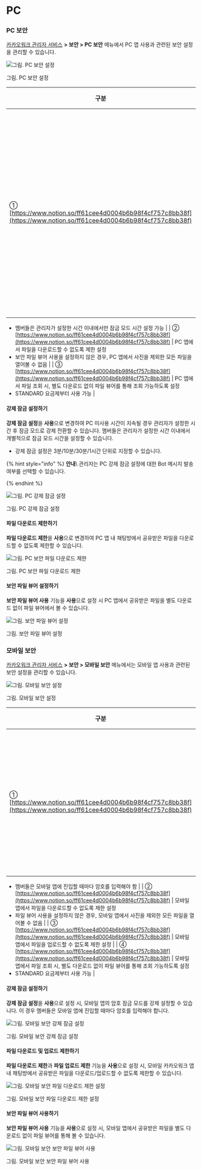 # PC

### PC 보안

[카카오워크 관리자 서비스](https://admin.kakaowork.com/) **> 보안 > PC 보안** 메뉴에서 PC 앱 사용과 관련된 보안 설정을 관리할 수 있습니다.

![그림. PC 보안 설정](https://s3-us-west-2.amazonaws.com/secure.notion-static.com/76a337a3-1c8d-4704-9969-958dc795e2e0/PC\_%EB%B3%B4%EC%95%88\_%EC%84%A4%EC%A0%95.png)

그림. PC 보안 설정

| 구분                                                                                                                 | 설명                                |
| ------------------------------------------------------------------------------------------------------------------ | --------------------------------- |
| ① [https://www.notion.so/ff61cee4d0004b6b98f4cf757c8bb38f](https://www.notion.so/ff61cee4d0004b6b98f4cf757c8bb38f) | PC 미사용 시간이 지속될 경우 잠금 모드로 강제 전환 설정 |

* 멤버들은 관리자가 설정한 시간 이내에서만 잠금 모드 시간 설정 가능 | | ② [https://www.notion.so/ff61cee4d0004b6b98f4cf757c8bb38f](https://www.notion.so/ff61cee4d0004b6b98f4cf757c8bb38f) | PC 앱에서 파일을 다운로드할 수 없도록 제한 설정
* 보안 파일 뷰어 사용을 설정하지 않은 경우, PC 앱에서 사진을 제외한 모든 파일을 열어볼 수 없음 | | ③ [https://www.notion.so/ff61cee4d0004b6b98f4cf757c8bb38f](https://www.notion.so/ff61cee4d0004b6b98f4cf757c8bb38f) | PC 앱에서 파일 조회 시, 별도 다운로드 없이 파일 뷰어를 통해 조회 가능하도록 설정
* STANDARD 요금제부터 사용 가능 |

#### 강제 잠금 설정하기

**강제 잠금 설정**을 **사용**으로 변경하여 PC 미사용 시간이 지속될 경우 관리자가 설정한 시간 후 잠금 모드로 강제 전환할 수 있습니다. 멤버들은 관리자가 설정한 시간 이내에서 개별적으로 잠금 모드 시간을 설정할 수 있습니다.

* 강제 잠금 설정은 3분/10분/30분/1시간 단위로 지정할 수 있습니다.

{% hint style="info" %}
**안내**\ 관리자는 PC 강제 잠금 설정에 대한 Bot 메시지 발송 여부를 선택할 수 있습니다.

{% endhint %}

![그림. PC 강제 잠금 설정](https://s3-us-west-2.amazonaws.com/secure.notion-static.com/e3b99dd9-1b03-4616-970b-52d4cdfc7304/%E1%84%89%E1%85%B3%E1%84%8F%E1%85%B3%E1%84%85%E1%85%B5%E1%86%AB%E1%84%89%E1%85%A3%E1%86%BA\_2022-12-08\_%E1%84%8B%E1%85%A9%E1%84%92%E1%85%AE\_7.18.36.png)

그림. PC 강제 잠금 설정

#### 파일 다운로드 제한하기

**파일 다운로드 제한**을 **사용**으로 변경하여 PC 앱 내 채팅방에서 공유받은 파일을 다운로드할 수 없도록 제한할 수 있습니다.

![그림. PC 보안 파일 다운로드 제한](https://s3-us-west-2.amazonaws.com/secure.notion-static.com/3ffeda9c-bfdb-43c9-85ae-8abd69ee15e4/%E1%84%89%E1%85%B3%E1%84%8F%E1%85%B3%E1%84%85%E1%85%B5%E1%86%AB%E1%84%89%E1%85%A3%E1%86%BA\_2022-12-08\_%E1%84%8B%E1%85%A9%E1%84%92%E1%85%AE\_7.26.13.png)

그림. PC 보안 파일 다운로드 제한

#### 보안 파일 뷰어 설정하기

**보안 파일 뷰어 사용** 기능을 **사용**으로 설정 시 PC 앱에서 공유받은 파일을 별도 다운로드 없이 파일 뷰어에서 볼 수 있습니다.

![그림. 보안 파일 뷰어 설정](https://s3-us-west-2.amazonaws.com/secure.notion-static.com/9ef517e4-263c-4d1a-a45e-43b33f5cb017/PC\_%EB%B3%B4%EC%95%88\_%ED%8C%8C%EC%9D%BC\_%EB%B7%B0%EC%96%B4\_%EC%84%A4%EC%A0%95.png)

그림. 보안 파일 뷰어 설정

### 모바일 보안

[카카오워크 관리자 서비스](https://admin.kakaowork.com/) **> 보안 > 모바일 보안** 메뉴에서는 모바일 앱 사용과 관련된 보안 설정을 관리할 수 있습니다.

![그림. 모바일 보안 설정](https://s3-us-west-2.amazonaws.com/secure.notion-static.com/8628ef8e-5b70-4a4f-a31e-6d1318ca2685/%EB%AA%A8%EB%B0%94%EC%9D%BC\_%EB%B3%B4%EC%95%88\_%EC%84%A4%EC%A0%95.png)

그림. 모바일 보안 설정

| 구분                                                                                                                 | 설명                     |
| ------------------------------------------------------------------------------------------------------------------ | ---------------------- |
| ① [https://www.notion.so/ff61cee4d0004b6b98f4cf757c8bb38f](https://www.notion.so/ff61cee4d0004b6b98f4cf757c8bb38f) | 모바일 앱에서 암호 잠금 모드 강제 설정 |

* 멤버들은 모바일 앱에 진입할 때마다 암호를 입력해야 함 | | ② [https://www.notion.so/ff61cee4d0004b6b98f4cf757c8bb38f](https://www.notion.so/ff61cee4d0004b6b98f4cf757c8bb38f) | 모바일 앱에서 파일을 다운로드할 수 없도록 제한 설정
* 파일 뷰어 사용을 설정하지 않은 경우, 모바일 앱에서 사진을 제외한 모든 파일을 열어볼 수 없음 | | ③ [https://www.notion.so/ff61cee4d0004b6b98f4cf757c8bb38f](https://www.notion.so/ff61cee4d0004b6b98f4cf757c8bb38f) | 모바일 앱에서 파일을 업로드할 수 없도록 제한 설정 | | ④ [https://www.notion.so/ff61cee4d0004b6b98f4cf757c8bb38f](https://www.notion.so/ff61cee4d0004b6b98f4cf757c8bb38f) | 모바일 앱에서 파일 조회 시, 별도 다운로드 없이 파일 뷰어를 통해 조회 가능하도록 설정
* STANDARD 요금제부터 사용 가능 |

#### 강제 잠금 설정하기

**강제 잠금 설정**을 **사용**으로 설정 시, 모바일 앱의 암호 잠금 모드를 강제 설정할 수 있습니다. 이 경우 멤버들은 모바일 앱에 진입할 때마다 암호를 입력해야 합니다.

![그림. 모바일 보안 강제 잠금 설정](https://s3-us-west-2.amazonaws.com/secure.notion-static.com/9cb46279-a527-486c-968f-fc251bdfcbd1/%E1%84%89%E1%85%B3%E1%84%8F%E1%85%B3%E1%84%85%E1%85%B5%E1%86%AB%E1%84%89%E1%85%A3%E1%86%BA\_2022-12-08\_%E1%84%8B%E1%85%A9%E1%84%92%E1%85%AE\_7.45.33.png)

그림. 모바일 보안 강제 잠금 설정

#### 파일 다운로드 및 업로드 제한하기

**파일 다운로드 제한**과 **파일 업로드 제한** 기능을 **사용**으로 설정 시, 모바일 카카오워크 앱 내 채팅방에서 공유받은 파일을 다운로드/업로드할 수 없도록 제한할 수 있습니다.

![그림. 모바일 보안 파일 다운로드 제한 설정](https://s3-us-west-2.amazonaws.com/secure.notion-static.com/1227df35-a0fc-40f7-935e-758072086c54/Group\_3465558.png)

그림. 모바일 보안 파일 다운로드 제한 설정

#### 보안 파일 뷰어 사용하기

**보안 파일 뷰어 사용** 기능을 **사용**으로 설정 시, 모바일 앱에서 공유받은 파일을 별도 다운로드 없이 파일 뷰어를 통해 볼 수 있습니다.

![그림. 모바일 보안 보안 파일 뷰어 사용](https://s3-us-west-2.amazonaws.com/secure.notion-static.com/5440d960-09e3-42f1-81da-0255bb5d066f/%EB%AA%A8%EB%B0%94%EC%9D%BC\_%ED%8C%8C%EC%9D%BC\_%EB%B7%B0%EC%96%B4\_%EC%82%AC%EC%9A%A9%ED%95%98%EA%B8%B0.png)

그림. 모바일 보안 보안 파일 뷰어 사용
